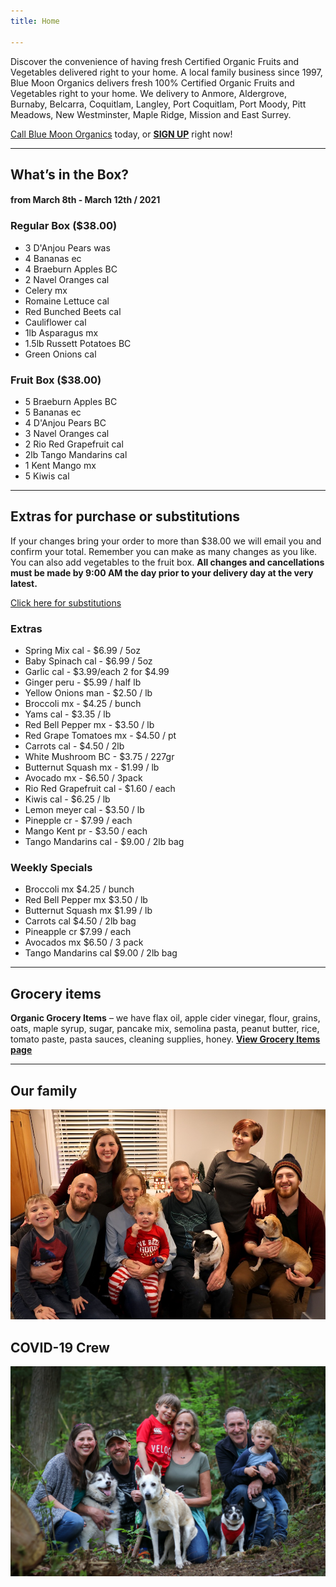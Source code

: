 ```yaml
---
title: Home

---
```

Discover the convenience of having fresh Certified Organic Fruits and Vegetables delivered right to your home. A local family business since 1997, Blue Moon Organics delivers fresh 100% Certified Organic Fruits and Vegetables right to your home. We delivery to Anmore, Aldergrove, Burnaby, Belcarra, Coquitlam, Langley, Port Coquitlam, Port Moody, Pitt Meadows, New Westminster, Maple Ridge, Mission and East Surrey.

[Call Blue Moon Organics](/contact) today, or [**SIGN UP**](/sign-up) right now!

***

## What’s in the Box?

#### **from  March 8th - March 12th / 2021**

### Regular Box ($38.00)

* 3 D'Anjou Pears  was
* 4 Bananas  ec
* 4 Braeburn Apples  BC
* 2 Navel Oranges cal
* Celery  mx
* Romaine Lettuce  cal
* Red Bunched Beets  cal
* Cauliflower  cal
* 1lb Asparagus  mx
* 1.5lb Russett Potatoes  BC
* Green Onions  cal

### Fruit Box ($38.00)

* 5 Braeburn Apples  BC
* 5 Bananas  ec
* 4 D'Anjou Pears  BC
* 3 Navel Oranges  cal
* 2 Rio Red Grapefruit  cal
* 2lb Tango Mandarins  cal
* 1 Kent Mango  mx
* 5 Kiwis  cal

***

## Extras for purchase or substitutions

If your changes bring your order to more than $38.00 we will email you and confirm your total. Remember you can make as many changes as you like. You can also add vegetables to the fruit box. **All changes and cancellations must be made by 9:00 AM the day prior to your delivery day at the very latest.**

[Click here for substitutions](/substitutions "Click here for substitutions")

### Extras

* Spring Mix cal  -  $6.99 / 5oz
* Baby Spinach cal  -  $6.99 / 5oz
* Garlic  cal - $3.99/each 2 for $4.99
* Ginger  peru - $5.99 / half lb
* Yellow Onions man - $2.50 / lb
* Broccoli  mx - $4.25 / bunch
* Yams cal - $3.35 / lb
* Red Bell Pepper  mx -  $3.50 / lb
* Red Grape Tomatoes  mx - $4.50 / pt
* Carrots  cal - $4.50 / 2lb
* White Mushroom  BC - $3.75 / 227gr
* Butternut Squash  mx - $1.99 / lb
* Avocado  mx - $6.50 / 3pack
* Rio Red Grapefruit  cal - $1.60 / each
* Kiwis  cal - $6.25 / lb
* Lemon meyer  cal -  $3.50 / lb
* Pinepple  cr - $7.99 / each
* Mango Kent  pr - $3.50 / each
* Tango Mandarins  cal - $9.00 / 2lb bag

### Weekly Specials

* Broccoli  mx  $4.25 / bunch
* Red Bell Pepper  mx   $3.50 / lb
* Butternut Squash mx   $1.99 / lb
* Carrots  cal   $4.50 / 2lb bag
* Pineapple cr  $7.99 / each
* Avocados  mx   $6.50 / 3 pack
* Tango Mandarins  cal   $9.00 / 2lb bag

***

## Grocery items

**Organic Grocery Items** – we have flax oil, apple cider vinegar, flour, grains, oats, maple syrup, sugar, pancake mix, semolina pasta, peanut butter, rice, tomato paste, pasta sauces, cleaning supplies, honey. [**View Grocery Items page**](/groceries)

***

## Our family

![Our family.](./uploads/IMG_1376-copy.jpg "Our family")

## COVID-19 Crew

![COVID-19 crew.](./uploads/covid.jpg "COVID-19 crew")